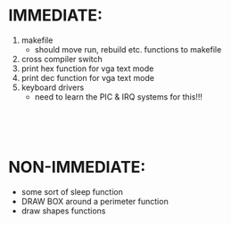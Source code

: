 # IMMEDIATE:
1. makefile 
    -  should move run, rebuild etc. functions to makefile
2. cross compiler switch
3. print hex function for vga text mode
4. print dec function for vga text mode
5. keyboard drivers
    - need to learn the PIC & IRQ systems for this!!!

$~$

$~$ 


# NON-IMMEDIATE:
- some sort of sleep function
- DRAW BOX around a perimeter function 
- draw shapes functions